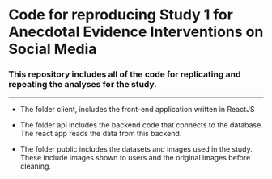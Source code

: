 # Code for reproducing Study 1 for Anecdotal Evidence Interventions on Social Media

### This repository includes all of the code for replicating and repeating the analyses for the study.

---

- The folder client, includes the front-end application written in ReactJS
- The folder api includes the backend code that connects to the database. The react app reads the data from this backend.

- The folder public includes the datasets and images used in the study. These include images shown to users and the original images before cleaning.
